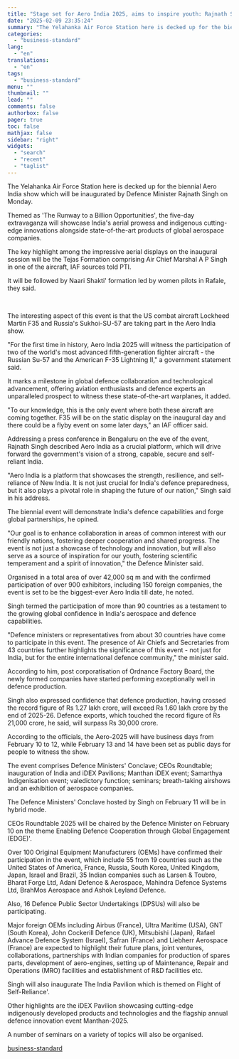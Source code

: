 ```yaml
---
title: "Stage set for Aero India 2025, aims to inspire youth: Rajnath Singh"
date: "2025-02-09 23:35:24"
summary: "The Yelahanka Air Force Station here is decked up for the biennial Aero India show which will be inaugurated by Defence Minister Rajnath Singh on Monday. Themed as 'The Runway to a Billion Opportunities', the five-day extravaganza will showcase India's aerial prowess and indigenous cutting-edge innovations alongside state-of-the-art products of..."
categories:
  - "business-standard"
lang:
  - "en"
translations:
  - "en"
tags:
  - "business-standard"
menu: ""
thumbnail: ""
lead: ""
comments: false
authorbox: false
pager: true
toc: false
mathjax: false
sidebar: "right"
widgets:
  - "search"
  - "recent"
  - "taglist"
---
```


The Yelahanka Air Force Station here is decked up for the biennial Aero India show which will be inaugurated by Defence Minister Rajnath Singh on Monday.

Themed as 'The Runway to a Billion Opportunities', the five-day extravaganza will showcase India's aerial prowess and indigenous cutting-edge innovations alongside state-of-the-art products of global aerospace companies.

The key highlight among the impressive aerial displays on the inaugural session will be the Tejas Formation comprising Air Chief Marshal A P Singh in one of the aircraft, IAF sources told PTI.

It will be followed by Naari Shakti' formation led by women pilots in Rafale, they said.

 

The interesting aspect of this event is that the US combat aircraft Lockheed Martin F35 and Russia's Sukhoi-SU-57 are taking part in the Aero India show.

"For the first time in history, Aero India 2025 will witness the participation of two of the world's most advanced fifth-generation fighter aircraft - the Russian Su-57 and the American F-35 Lightning II," a government statement said.

It marks a milestone in global defence collaboration and technological advancement, offering aviation enthusiasts and defence experts an unparalleled prospect to witness these state-of-the-art warplanes, it added.

"To our knowledge, this is the only event where both these aircraft are coming together. F35 will be on the static display on the inaugural day and there could be a flyby event on some later days," an IAF officer said.

Addressing a press conference in Bengaluru on the eve of the event, Rajnath Singh described Aero India as a crucial platform, which will drive forward the government's vision of a strong, capable, secure and self-reliant India.

"Aero India is a platform that showcases the strength, resilience, and self-reliance of New India. It is not just crucial for India's defence preparedness, but it also plays a pivotal role in shaping the future of our nation," Singh said in his address.

The biennial event will demonstrate India's defence capabilities and forge global partnerships, he opined.

"Our goal is to enhance collaboration in areas of common interest with our friendly nations, fostering deeper cooperation and shared progress. The event is not just a showcase of technology and innovation, but will also serve as a source of inspiration for our youth, fostering scientific temperament and a spirit of innovation," the Defence Minister said.

Organised in a total area of over 42,000 sq m and with the confirmed participation of over 900 exhibitors, including 150 foreign companies, the event is set to be the biggest-ever Aero India till date, he noted.

Singh termed the participation of more than 90 countries as a testament to the growing global confidence in India's aerospace and defence capabilities.

"Defence ministers or representatives from about 30 countries have come to participate in this event. The presence of Air Chiefs and Secretaries from 43 countries further highlights the significance of this event - not just for India, but for the entire international defence community," the minister said.

According to him, post corporatisation of Ordnance Factory Board, the newly formed companies have started performing exceptionally well in defence production.

Singh also expressed confidence that defence production, having crossed the record figure of Rs 1.27 lakh crore, will exceed Rs 1.60 lakh crore by the end of 2025-26. Defence exports, which touched the record figure of Rs 21,000 crore, he said, will surpass Rs 30,000 crore.

According to the officials, the Aero-2025 will have business days from February 10 to 12, while February 13 and 14 have been set as public days for people to witness the show.

The event comprises Defence Ministers' Conclave; CEOs Roundtable; inauguration of India and iDEX Pavilions; Manthan iDEX event; Samarthya Indigenisation event; valedictory function; seminars; breath-taking airshows and an exhibition of aerospace companies.

The Defence Ministers' Conclave hosted by Singh on February 11 will be in hybrid mode.

CEOs Roundtable 2025 will be chaired by the Defence Minister on February 10 on the theme Enabling Defence Cooperation through Global Engagement (EDGE)'.

Over 100 Original Equipment Manufacturers (OEMs) have confirmed their participation in the event, which include 55 from 19 countries such as the United States of America, France, Russia, South Korea, United Kingdom, Japan, Israel and Brazil, 35 Indian companies such as Larsen & Toubro, Bharat Forge Ltd, Adani Defence & Aerospace, Mahindra Defence Systems Ltd, BrahMos Aerospace and Ashok Leyland Defence.

Also, 16 Defence Public Sector Undertakings (DPSUs) will also be participating.

Major foreign OEMs including Airbus (France), Ultra Maritime (USA), GNT (South Korea), John Cockerill Defence (UK), Mitsubishi (Japan), Rafael Advance Defence System (Israel), Safran (France) and Liebherr Aerospace (France) are expected to highlight their future plans, joint ventures, collaborations, partnerships with Indian companies for production of spares parts, development of aero-engines, setting up of Maintenance, Repair and Operations (MRO) facilities and establishment of R&D facilities etc.

Singh will also inaugurate The India Pavilion which is themed on Flight of Self-Reliance'.

Other highlights are the iDEX Pavilion showcasing cutting-edge indigenously developed products and technologies and the flagship annual defence innovation event Manthan-2025.

A number of seminars on a variety of topics will also be organised.

[business-standard](https://www.business-standard.com/external-affairs-defence-security/news/stage-set-for-aero-india-2025-aims-to-inspire-youth-rajnath-singh-125020900594_1.html)
